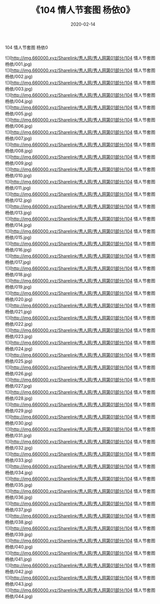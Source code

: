 ﻿---
layout: post
title:  《104 情人节套图 杨依0》
date:   2020-02-14
img: http://img.660000.xyz/Sharelink/秀人网/秀人网第01部分/104 情人节套图 杨依0/000.jpg
categories: [美女, 清纯, 唯美]
---

104 情人节套图 杨依0

  ![](http://img.660000.xyz/Sharelink/秀人网/秀人网第01部分/104 情人节套图 杨依/001.jpg) <br> ![](http://img.660000.xyz/Sharelink/秀人网/秀人网第01部分/104 情人节套图 杨依/002.jpg) <br> ![](http://img.660000.xyz/Sharelink/秀人网/秀人网第01部分/104 情人节套图 杨依/003.jpg) <br> ![](http://img.660000.xyz/Sharelink/秀人网/秀人网第01部分/104 情人节套图 杨依/004.jpg) <br> ![](http://img.660000.xyz/Sharelink/秀人网/秀人网第01部分/104 情人节套图 杨依/005.jpg) <br> ![](http://img.660000.xyz/Sharelink/秀人网/秀人网第01部分/104 情人节套图 杨依/006.jpg) <br> ![](http://img.660000.xyz/Sharelink/秀人网/秀人网第01部分/104 情人节套图 杨依/007.jpg) <br> ![](http://img.660000.xyz/Sharelink/秀人网/秀人网第01部分/104 情人节套图 杨依/008.jpg) <br> ![](http://img.660000.xyz/Sharelink/秀人网/秀人网第01部分/104 情人节套图 杨依/009.jpg) <br> ![](http://img.660000.xyz/Sharelink/秀人网/秀人网第01部分/104 情人节套图 杨依/010.jpg) <br> ![](http://img.660000.xyz/Sharelink/秀人网/秀人网第01部分/104 情人节套图 杨依/011.jpg) <br> ![](http://img.660000.xyz/Sharelink/秀人网/秀人网第01部分/104 情人节套图 杨依/012.jpg) <br> ![](http://img.660000.xyz/Sharelink/秀人网/秀人网第01部分/104 情人节套图 杨依/013.jpg) <br> ![](http://img.660000.xyz/Sharelink/秀人网/秀人网第01部分/104 情人节套图 杨依/014.jpg) <br> ![](http://img.660000.xyz/Sharelink/秀人网/秀人网第01部分/104 情人节套图 杨依/015.jpg) <br> ![](http://img.660000.xyz/Sharelink/秀人网/秀人网第01部分/104 情人节套图 杨依/016.jpg) <br> ![](http://img.660000.xyz/Sharelink/秀人网/秀人网第01部分/104 情人节套图 杨依/017.jpg) <br> ![](http://img.660000.xyz/Sharelink/秀人网/秀人网第01部分/104 情人节套图 杨依/018.jpg) <br> ![](http://img.660000.xyz/Sharelink/秀人网/秀人网第01部分/104 情人节套图 杨依/019.jpg) <br> ![](http://img.660000.xyz/Sharelink/秀人网/秀人网第01部分/104 情人节套图 杨依/020.jpg) <br> ![](http://img.660000.xyz/Sharelink/秀人网/秀人网第01部分/104 情人节套图 杨依/021.jpg) <br> ![](http://img.660000.xyz/Sharelink/秀人网/秀人网第01部分/104 情人节套图 杨依/022.jpg) <br> ![](http://img.660000.xyz/Sharelink/秀人网/秀人网第01部分/104 情人节套图 杨依/023.jpg) <br> ![](http://img.660000.xyz/Sharelink/秀人网/秀人网第01部分/104 情人节套图 杨依/024.jpg) <br> ![](http://img.660000.xyz/Sharelink/秀人网/秀人网第01部分/104 情人节套图 杨依/025.jpg) <br> ![](http://img.660000.xyz/Sharelink/秀人网/秀人网第01部分/104 情人节套图 杨依/026.jpg) <br> ![](http://img.660000.xyz/Sharelink/秀人网/秀人网第01部分/104 情人节套图 杨依/027.jpg) <br> ![](http://img.660000.xyz/Sharelink/秀人网/秀人网第01部分/104 情人节套图 杨依/028.jpg) <br> ![](http://img.660000.xyz/Sharelink/秀人网/秀人网第01部分/104 情人节套图 杨依/029.jpg) <br> ![](http://img.660000.xyz/Sharelink/秀人网/秀人网第01部分/104 情人节套图 杨依/030.jpg) <br> ![](http://img.660000.xyz/Sharelink/秀人网/秀人网第01部分/104 情人节套图 杨依/031.jpg) <br> ![](http://img.660000.xyz/Sharelink/秀人网/秀人网第01部分/104 情人节套图 杨依/032.jpg) <br> ![](http://img.660000.xyz/Sharelink/秀人网/秀人网第01部分/104 情人节套图 杨依/033.jpg) <br> ![](http://img.660000.xyz/Sharelink/秀人网/秀人网第01部分/104 情人节套图 杨依/034.jpg) <br> ![](http://img.660000.xyz/Sharelink/秀人网/秀人网第01部分/104 情人节套图 杨依/035.jpg) <br> ![](http://img.660000.xyz/Sharelink/秀人网/秀人网第01部分/104 情人节套图 杨依/036.jpg) <br> ![](http://img.660000.xyz/Sharelink/秀人网/秀人网第01部分/104 情人节套图 杨依/037.jpg) <br> ![](http://img.660000.xyz/Sharelink/秀人网/秀人网第01部分/104 情人节套图 杨依/038.jpg) <br> ![](http://img.660000.xyz/Sharelink/秀人网/秀人网第01部分/104 情人节套图 杨依/039.jpg) <br> ![](http://img.660000.xyz/Sharelink/秀人网/秀人网第01部分/104 情人节套图 杨依/040.jpg) <br> ![](http://img.660000.xyz/Sharelink/秀人网/秀人网第01部分/104 情人节套图 杨依/041.jpg) <br> ![](http://img.660000.xyz/Sharelink/秀人网/秀人网第01部分/104 情人节套图 杨依/042.jpg) <br> ![](http://img.660000.xyz/Sharelink/秀人网/秀人网第01部分/104 情人节套图 杨依/043.jpg) <br> ![](http://img.660000.xyz/Sharelink/秀人网/秀人网第01部分/104 情人节套图 杨依/044.jpg) <br>